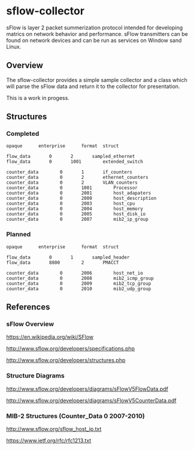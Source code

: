 # sflow-collector

sFlow is layer 2 packet summerization protocol intended for developing matrics on network behavior and performance. sFlow transmitters can be found on network devices and can be run as services on Window sand Linux. 

## Overview

The sflow-collector provides a simple sample collector and a class which will parse the sFlow data and return it to the collector for presentation. 

This is a work in progess.

## Structures

### Completed

```
opaque		enterprise		format	struct

flow_data		0		2		sampled_ethernet
flow_data		0		1001		extended_switch	

counter_data		0		1		if_counters
counter_data		0		2		ethernet_counters
counter_data		0		2		VLAN_counters
counter_data		0		1001		Processor
counter_data		0		2001		host_adapaters
counter_data		0		2000		host_description
counter_data		0		2003		host_cpu
counter_data		0		2004		host_memory
counter_data		0		2005		host_disk_io
counter_data		0		2007		mib2_ip_group
```

### Planned

```
opaque		enterprise		format	struct

flow_data		0		1		sampled_header
flow_data		8800		2		PMACCT

counter_data		0		2006		host_net_io
counter_data		0		2008		mib2_icmp_group
counter_data		0		2009		mib2_tcp_group
counter_data		0		2010		mib2_udp_group
```

## References

### sFlow Overview

https://en.wikipedia.org/wiki/SFlow

http://www.sflow.org/developers/specifications.php

http://www.sflow.org/developers/structures.php

### Structure Diagrams

http://www.sflow.org/developers/diagrams/sFlowV5FlowData.pdf

http://www.sflow.org/developers/diagrams/sFlowV5CounterData.pdf

### MIB-2 Structures (Counter_Data 0 2007-2010)

http://www.sflow.org/sflow_host_ip.txt

https://www.ietf.org/rfc/rfc1213.txt


